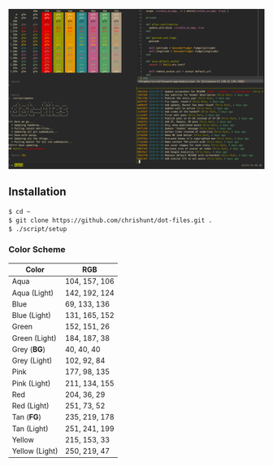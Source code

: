 ![](https://raw.githubusercontent.com/chrishunt/dot-files/master/.screenshot.jpg)

## Installation

```bash
$ cd ~
$ git clone https://github.com/chrishunt/dot-files.git .
$ ./script/setup
```

### Color Scheme

| Color          | RGB           |
|----------------|---------------|
| Aqua           | 104, 157, 106 |
| Aqua (Light)   | 142, 192, 124 |
| Blue           | 69, 133, 136  |
| Blue (Light)   | 131, 165, 152 |
| Green          | 152, 151, 26  |
| Green (Light)  | 184, 187, 38  |
| Grey (**BG**)  | 40, 40, 40    |
| Grey (Light)   | 102, 92, 84   |
| Pink           | 177, 98, 135  |
| Pink (Light)   | 211, 134, 155 |
| Red            | 204, 36, 29   |
| Red (Light)    | 251, 73, 52   |
| Tan (**FG**)   | 235, 219, 178 |
| Tan (Light)    | 251, 241, 199 |
| Yellow         | 215, 153, 33  |
| Yellow (Light) | 250, 219, 47  |
